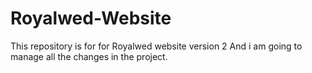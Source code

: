 # Royalwed-Website
This repository is for for Royalwed website version 2
And i am going to manage all the changes in the project.

